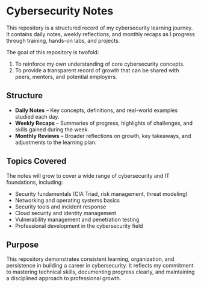 # Cybersecurity Notes

This repository is a structured record of my cybersecurity learning journey. It contains daily notes, weekly reflections, and monthly recaps as I progress through training, hands-on labs, and projects.

The goal of this repository is twofold:  
1. To reinforce my own understanding of core cybersecurity concepts.  
2. To provide a transparent record of growth that can be shared with peers, mentors, and potential employers.

## Structure

- **Daily Notes** – Key concepts, definitions, and real-world examples studied each day.  
- **Weekly Recaps** – Summaries of progress, highlights of challenges, and skills gained during the week.  
- **Monthly Reviews** – Broader reflections on growth, key takeaways, and adjustments to the learning plan.

## Topics Covered

The notes will grow to cover a wide range of cybersecurity and IT foundations, including:

- Security fundamentals (CIA Triad, risk management, threat modeling)  
- Networking and operating systems basics  
- Security tools and incident response  
- Cloud security and identity management  
- Vulnerability management and penetration testing  
- Professional development in the cybersecurity field

## Purpose

This repository demonstrates consistent learning, organization, and persistence in building a career in cybersecurity. It reflects my commitment to mastering technical skills, documenting progress clearly, and maintaining a disciplined approach to professional growth.

